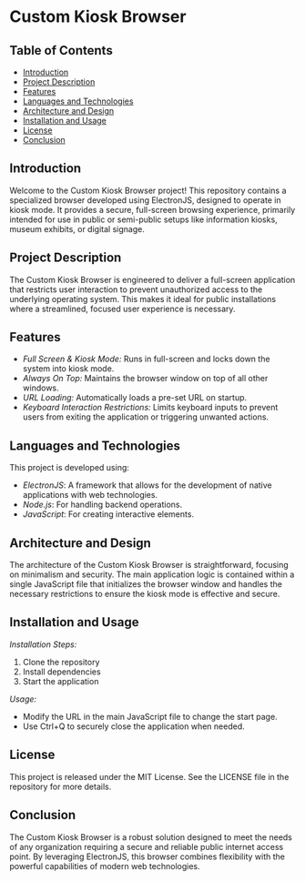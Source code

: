 ﻿# Custom Kiosk Browser

## Table of Contents

- [Introduction](#introduction)
- [Project Description](#project-description)
- [Features](#features)
- [Languages and Technologies](#languages-and-technologies)
- [Architecture and Design](#architecture-and-design)
- [Installation and Usage](#installation-and-usage)
- [License](#license)
- [Conclusion](#conclusion)

## Introduction

Welcome to the Custom Kiosk Browser project! This repository contains a specialized browser developed using ElectronJS, designed to operate in kiosk mode. It provides a secure, full-screen browsing experience, primarily intended for use in public or semi-public setups like information kiosks, museum exhibits, or digital signage.

## Project Description

The Custom Kiosk Browser is engineered to deliver a full-screen application that restricts user interaction to prevent unauthorized access to the underlying operating system. This makes it ideal for public installations where a streamlined, focused user experience is necessary.

## Features

- *Full Screen & Kiosk Mode:* Runs in full-screen and locks down the system into kiosk mode.
- *Always On Top:* Maintains the browser window on top of all other windows.
- *URL Loading:* Automatically loads a pre-set URL on startup.
- *Keyboard Interaction Restrictions:* Limits keyboard inputs to prevent users from exiting the application or triggering unwanted actions.

## Languages and Technologies

This project is developed using:
- *ElectronJS*: A framework that allows for the development of native applications with web technologies.
- *Node.js*: For handling backend operations.
- *JavaScript*: For creating interactive elements.

## Architecture and Design

The architecture of the Custom Kiosk Browser is straightforward, focusing on minimalism and security. The main application logic is contained within a single JavaScript file that initializes the browser window and handles the necessary restrictions to ensure the kiosk mode is effective and secure.

## Installation and Usage

*Installation Steps:*
1. Clone the repository
2. Install dependencies
3. Start the application

*Usage:*
- Modify the URL in the main JavaScript file to change the start page.
- Use Ctrl+Q to securely close the application when needed.

## License

This project is released under the MIT License. See the LICENSE file in the repository for more details.


## Conclusion

The Custom Kiosk Browser is a robust solution designed to meet the needs of any organization requiring a secure and reliable public internet access point. By leveraging ElectronJS, this browser combines flexibility with the powerful capabilities of modern web technologies.
